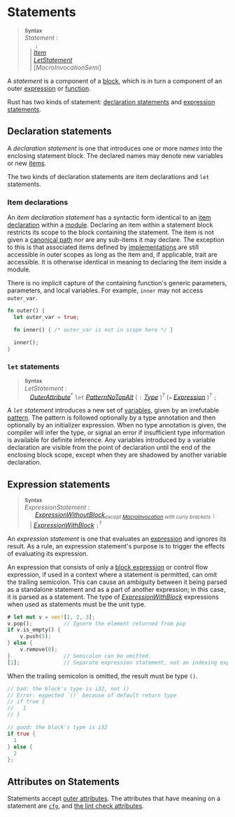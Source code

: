 # Statements

> **<sup>Syntax</sup>**\
> _Statement_ :\
> &nbsp;&nbsp; &nbsp;&nbsp; `;`\
> &nbsp;&nbsp; | [_Item_]\
> &nbsp;&nbsp; | [_LetStatement_]\
> &nbsp;&nbsp; | [_MacroInvocationSemi_]


A *statement* is a component of a [block], which is in turn a component of an
outer [expression] or [function].

Rust has two kinds of statement: [declaration
statements](#declaration-statements) and [expression
statements](#expression-statements).

## Declaration statements

A *declaration statement* is one that introduces one or more *names* into the
enclosing statement block. The declared names may denote new variables or new
[items][item].

The two kinds of declaration statements are item declarations and `let`
statements.

### Item declarations

An *item declaration statement* has a syntactic form identical to an
[item declaration][item] within a [module]. Declaring an item within a statement
block restricts its scope to the block containing the statement. The item is not
given a [canonical path] nor are any sub-items it may declare. The exception to
this is that associated items defined by [implementations] are still accessible
in outer scopes as long as the item and, if applicable, trait are accessible.
It is otherwise identical in meaning to declaring the item inside a module.

There is no implicit capture of the containing function's generic parameters,
parameters, and local variables. For example, `inner` may not access
`outer_var`.

```rust
fn outer() {
  let outer_var = true;

  fn inner() { /* outer_var is not in scope here */ }

  inner();
}
```

### `let` statements

> **<sup>Syntax</sup>**\
> _LetStatement_ :\
> &nbsp;&nbsp; [_OuterAttribute_]<sup>\*</sup> `let` [_PatternNoTopAlt_]
>     ( `:` [_Type_] )<sup>?</sup> (`=` [_Expression_] )<sup>?</sup> `;`

A *`let` statement* introduces a new set of [variables], given by an
irrefutable [pattern]. The pattern is followed optionally by a type
annotation and then optionally by an initializer expression. When no
type annotation is given, the compiler will infer the type, or signal
an error if insufficient type information is available for definite
inference. Any variables introduced by a variable declaration are visible
from the point of declaration until the end of the enclosing block scope,
except when they are shadowed by another variable declaration.

## Expression statements

> **<sup>Syntax</sup>**\
> _ExpressionStatement_ :\
> &nbsp;&nbsp; &nbsp;&nbsp; [_ExpressionWithoutBlock_][expression]<sub>_except [_MacroInvocation_] with curly brackets_</sub> `;`\
> &nbsp;&nbsp; | [_ExpressionWithBlock_][expression] `;`<sup>?</sup>

An *expression statement* is one that evaluates an [expression] and ignores its
result. As a rule, an expression statement's purpose is to trigger the effects
of evaluating its expression.

An expression that consists of only a [block expression][block] or control flow
expression, if used in a context where a statement is permitted, can omit the
trailing semicolon. This can cause an ambiguity between it being parsed as a
standalone statement and as a part of another expression; in this case, it is
parsed as a statement. The type of [_ExpressionWithBlock_][expression]
expressions when used as statements must be the unit type.

```rust
# let mut v = vec![1, 2, 3];
v.pop();          // Ignore the element returned from pop
if v.is_empty() {
    v.push(5);
} else {
    v.remove(0);
}                 // Semicolon can be omitted.
[1];              // Separate expression statement, not an indexing expression.
```

When the trailing semicolon is omitted, the result must be type `()`.

```rust
// bad: the block's type is i32, not ()
// Error: expected `()` because of default return type
// if true {
//   1
// }

// good: the block's type is i32
if true {
  1
} else {
  2
};
```

## Attributes on Statements

Statements accept [outer attributes]. The attributes that have meaning on a
statement are [`cfg`], and [the lint check attributes].

[block]: expressions/block-expr.md
[expression]: expressions.md
[function]: items/functions.md
[item]: items.md
[module]: items/modules.md
[canonical path]: paths.md#canonical-paths
[implementations]: items/implementations.md
[variables]: variables.md
[outer attributes]: attributes.md
[`cfg`]: conditional-compilation.md
[the lint check attributes]: attributes/diagnostics.md#lint-check-attributes
[pattern]: patterns.md
[_ExpressionStatement_]: #expression-statements
[_Expression_]: expressions.md
[_Item_]: items.md
[_LetStatement_]: #let-statements
[_MacroInvocation_]: macros.md#macro-invocation
[_OuterAttribute_]: attributes.md
[_PatternNoTopAlt_]: patterns.md
[_Type_]: types.md
